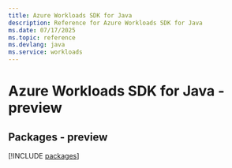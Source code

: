 ```yaml
---
title: Azure Workloads SDK for Java
description: Reference for Azure Workloads SDK for Java
ms.date: 07/17/2025
ms.topic: reference
ms.devlang: java
ms.service: workloads
---
```

# Azure Workloads SDK for Java - preview
## Packages - preview
[!INCLUDE [packages](workloads-index.md)]